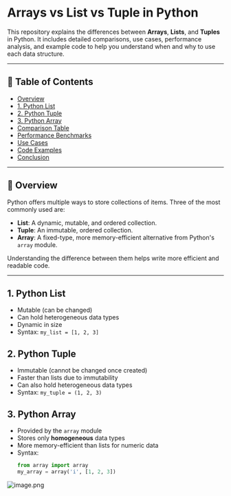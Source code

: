 # Arrays vs List vs Tuple in Python

This repository explains the differences between **Arrays**, **Lists**, and **Tuples** in Python. It includes detailed comparisons, use cases, performance analysis, and example code to help you understand when and why to use each data structure.

---

## 📌 Table of Contents

- [Overview](#overview)
- [1. Python List](#1-python-list)
- [2. Python Tuple](#2-python-tuple)
- [3. Python Array](#3-python-array)
- [Comparison Table](#comparison-table)
- [Performance Benchmarks](#performance-benchmarks)
- [Use Cases](#use-cases)
- [Code Examples](#code-examples)
- [Conclusion](#conclusion)

---

## 🧠 Overview

Python offers multiple ways to store collections of items. Three of the most commonly used are:

- **List**: A dynamic, mutable, and ordered collection.
- **Tuple**: An immutable, ordered collection.
- **Array**: A fixed-type, more memory-efficient alternative from Python's `array` module.

Understanding the difference between them helps write more efficient and readable code.

---

## 1. Python List

- Mutable (can be changed)
- Can hold heterogeneous data types
- Dynamic in size
- Syntax: `my_list = [1, 2, 3]`

## 2. Python Tuple

- Immutable (cannot be changed once created)
- Faster than lists due to immutability
- Can also hold heterogeneous data types
- Syntax: `my_tuple = (1, 2, 3)`

## 3. Python Array

- Provided by the `array` module
- Stores only **homogeneous** data types
- More memory-efficient than lists for numeric data
- Syntax:
  ```python
  from array import array
  my_array = array('i', [1, 2, 3])
![image.png](attachment:a99113d5-c782-42aa-b5f4-fefa5254290f.png)
